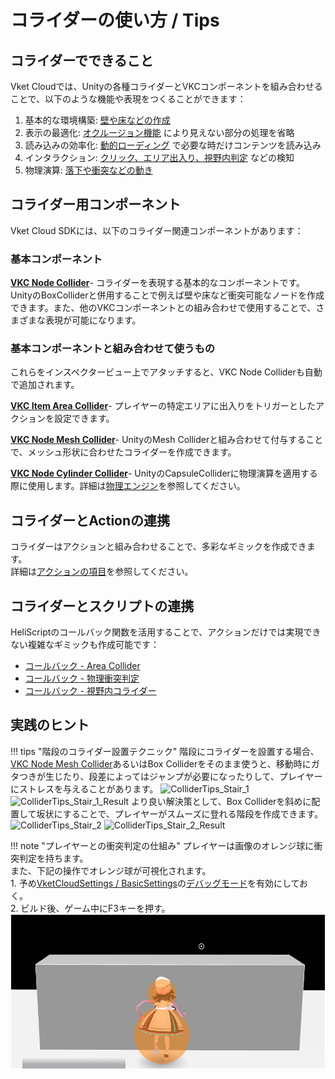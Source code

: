# コライダーの使い方 / Tips

## コライダーでできること
Vket Cloudでは、Unityの各種コライダーとVKCコンポーネントを組み合わせることで、以下のような機能や表現をつくることができます：

1. 基本的な環境構築: [壁や床などの作成](../VKCComponents/VKCNodeCollider.md#1-collider)
2. 表示の最適化: [オクルージョン機能](../WorldOptimization/OcclusionCulling.md) により見えない部分の処理を省略
3. 読み込みの効率化: [動的ローディング](../VKCComponents/VKCItemField.md) で必要な時だけコンテンツを読み込み
4. インタラクション: [クリック、エリア出入り、視野内判定](../VKCComponents/VKCNodeCollider.md#_2) などの検知
5. 物理演算: [落下や衝突などの動き](./PhysicsEngine.md)

## コライダー用コンポーネント

Vket Cloud SDKには、以下のコライダー関連コンポーネントがあります：

### 基本コンポーネント

**[VKC Node Collider](../VKCComponents/VKCNodeCollider.md)**- コライダーを表現する基本的なコンポーネントです。UnityのBoxColliderと併用することで例えば壁や床など衝突可能なノードを作成できます。また、他のVKCコンポーネントとの組み合わせで使用することで、さまざまな表現が可能になります。

### 基本コンポーネントと組み合わせて使うもの
これらをインスペクタービュー上でアタッチすると、VKC Node Colliderも自動で追加されます。

**[VKC Item Area Collider](../VKCComponents/VKCItemAreaCollider.md)**- プレイヤーの特定エリアに出入りをトリガーとしたアクションを設定できます。

**[VKC Node Mesh Collider](../VKCComponents/VKCNodeMeshCollider.md)**- UnityのMesh Colliderと組み合わせて付与することで、メッシュ形状に合わせたコライダーを作成できます。

**[VKC Node Cylinder Collider](../VKCComponents/VKCNodeCylinderCollider.md)**- UnityのCapsuleColliderに物理演算を適用する際に使用します。詳細は[物理エンジン](./PhysicsEngine.md)を参照してください。

## コライダーとActionの連携

コライダーはアクションと組み合わせることで、多彩なギミックを作成できます。<br>
詳細は[アクションの項目](../Actions/ActionsOverview.md)を参照してください。

## コライダーとスクリプトの連携
HeliScriptのコールバック関数を活用することで、アクションだけでは実現できない複雑なギミックも作成可能です：

- [コールバック - Area Collider](../hs/hs_component.md#-areacollider)
- [コールバック - 物理衝突判定](../hs/hs_component.md#-_2)
- [コールバック - 視野内コライダー](../hs/hs_component.md#-_3)

## 実践のヒント

!!! tips "階段のコライダー設置テクニック"
    階段にコライダーを設置する場合、[VKC Node Mesh Collider](../VKCComponents/VKCNodeMeshCollider.md)あるいはBox Colliderをそのまま使うと、移動時にガタつきが生じたり、段差によってはジャンプが必要になったりして、プレイヤーにストレスを与えることがあります。
    ![ColliderTips_Stair_1](./img/ColliderTips_Stair_1.jpg)
    ![ColliderTips_Stair_1_Result](./img/ColliderTips_Stair_1_Result.gif)
    より良い解決策として、Box Colliderを斜めに配置して坂状にすることで、プレイヤーがスムーズに登れる階段を作成できます。
    ![ColliderTips_Stair_2](./img/ColliderTips_Stair_2.jpg)
    ![ColliderTips_Stair_2_Result](./img/ColliderTips_Stair_2_Result.gif)


!!! note "プレイヤーとの衝突判定の仕組み"
    プレイヤーは画像のオレンジ球に衝突判定を持ちます。<br>
    また、下記の操作でオレンジ球が可視化されます。  
    1. 予め[VketCloudSettings / BasicSettings](../VketCloudSettings/BasicSettings.md)の[デバッグモード](../WorldEditingTips/DebugMode.md#f3)を有効にしておく。  
    2. ビルド後、ゲーム中にF3キーを押す。
    ![ColliderTips_player_1](./img/ColliderTips_player_1.jpg)
